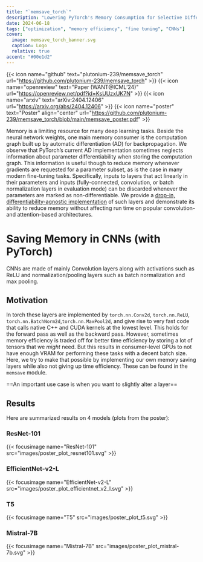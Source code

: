 ```yaml
---
title: "`memsave_torch`"
description: "Lowering PyTorch's Memory Consumption for Selective Differentiation"
date: 2024-06-18
tags: ["optimization", "memory efficiency", "fine tuning", "CNNs"]
cover:
  image: memsave_torch_banner.svg
  caption: Logo
  relative: true
accent: "#00e1d2"
---
```


{{< icon name="github" text="plutonium-239/memsave_torch" url="https://github.com/plutonium-239/memsave_torch" >}}
{{< icon name="openreview" text="Paper (WANT@ICML’24)" url="https://openreview.net/pdf?id=KsUUzxUK7N" >}}
{{< icon name="arxiv" text="arXiv:2404.12406" url="https://arxiv.org/abs/2404.12406" >}}
{{< icon name="poster" text="Poster" align="center" url="https://github.com/plutonium-239/memsave_torch/blob/main/memsave_poster.pdf" >}}

Memory is a limiting resource for many deep learning tasks. Beside the neural network weights, one main memory consumer is the computation graph built up by automatic differentiation (AD) for backpropagation. We observe that PyTorch’s current AD implementation sometimes neglects information about parameter differentiability when storing the computation graph. This information is useful though to reduce memory whenever gradients are requested for a parameter subset, as is the case in many modern fine-tuning tasks. Specifically, inputs to layers that act linearly in their parameters and inputs (fully-connected, convolution, or batch normalization layers in evaluation mode) can be discarded whenever the parameters are marked as non-differentiable. We provide a [drop-in, differentiability-agnostic implementation](https://github.com/plutonium-239/memsave_torch) of such layers and demonstrate its ability to reduce memory without affecting run time on popular convolution- and attention-based architectures.

# Saving Memory in CNNs (with PyTorch)

CNNs are made of mainly Convolution layers along with activations such as ReLU and normalization/pooling layers such as batch normalization and max pooling.

## Motivation

In torch these layers are implemented by `torch.nn.Conv2d`, `torch.nn.ReLU`, `torch.nn.BatchNorm2d`,`torch.nn.MaxPool2d`, and give rise to very fast code that calls native C++ and CUDA kernels at the lowest level. This holds for the forward pass as well as the backward pass. However, sometimes memory efficiency is traded off for better time efficiency by storing a lot of tensors that we *might* need. But this results in consumer-level GPUs to not have enough VRAM for performing these tasks with a decent batch size. Here, we try to make that possible by implementing our own memory saving layers while also not giving up time efficiency. These can be found in the `memsave` module.

==An important use case is when you want to slightly alter a layer==

## Results
Here are summarized results on 4 models (plots from the poster):

### ResNet-101
{{< focusimage name="ResNet-101" src="images/poster_plot_resnet101.svg" >}}
### EfficientNet-v2-L
{{< focusimage name="EfficientNet-v2-L" src="images/poster_plot_efficientnet_v2_l.svg" >}}
### T5
{{< focusimage name="T5" src="images/poster_plot_t5.svg" >}}
### Mistral-7B
{{< focusimage name="Mistral-7B" src="images/poster_plot_mistral-7b.svg" >}}